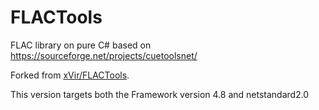 FLACTools
=========

FLAC library on pure C# based on https://sourceforge.net/projects/cuetoolsnet/

Forked from [xVir/FLACTools](https://github.com/xVir/FLACTools).

This version targets both the Framework version 4.8 and netstandard2.0
